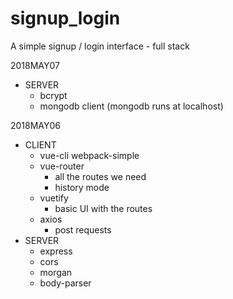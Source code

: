 # signup_login
A simple signup / login interface - full stack

2018MAY07
- SERVER
    - bcrypt
    - mongodb client (mongodb runs at localhost)

2018MAY06
- CLIENT
    - vue-cli webpack-simple
    - vue-router
        - all the routes we need
        - history mode
    - vuetify
        - basic UI with the routes
    - axios
        - post requests
- SERVER
    - express
    - cors
    - morgan
    - body-parser
